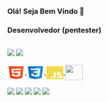 ### Olá! Seja Bem Vindo  👋
### Desenvolvedor (pentester)


<br>

<div align="left">
  <img height="150em" src="https://github-readme-stats.vercel.app/api?username=Robertdnasc&show_icons=true&theme=dark&include_all_commits=true&count_private=true"/>
  <a href="https://github.com/Robertdnasc/github-readme-stats"><img align="auto" height="150em" src="https://github-readme-stats.vercel.app/api/top-langs/?username=Robertdnasc&layout=compact&theme=dark&hide_border=false" /></a> 
  <a href="https://github.com/Robertdnasc">
  
</div> 
    
<div style="display: inline_block">   
  <br>
  <img align="center" alt="Robert-HTML" height="30" width="40" src="https://raw.githubusercontent.com/devicons/devicon/master/icons/html5/html5-original.svg">
  <img align="center" alt="Robert-CSS" height="30" width="40" src="https://raw.githubusercontent.com/devicons/devicon/master/icons/css3/css3-original.svg">
  <img align="center" alt="Robert-Js" height="30" width="40" src="https://raw.githubusercontent.com/devicons/devicon/master/icons/javascript/javascript-plain.svg">
  <img align="center" height="35" width="40" src="https://img.icons8.com/color/48/000000/python--v1.png"/>
<div>  
<br>  
<a href="https://www.instagram.com/robert_rodrigueess/" target="_blank"><img src="https://img.shields.io/badge/-Instagram-%23E4405F?style=for-the-badge&logo=instagram&logoColor=white" target="_blank"></a>
<a href="https://discord.gg/wagxzStdcR" target="_blank"><img src="https://img.shields.io/badge/Discord-7289DA?style=for-the-badge&logo=discord&logoColor=white" target="_blank"></a> 
<a href = "mailto:Robertdnascimento.com"><img src="https://img.shields.io/badge/-Gmail-%23333?style=for-the-badge&logo=gmail&logoColor=white" target="_blank"></a>  
<a href="https://www.linkedin.com" target="_blank"><img src="https://img.shields.io/badge/-LinkedIn-%230077B5?style=for-the-badge&logo=linkedin&logoColor=white" target="_blank"></a>
<a href="https://web.whatsapp.com/" target="_blank"><img src="https://img.shields.io/badge/WhatsApp-25D366?style=for-the-badge&logo=whatsapp&logoColor=white" target="_blank"></a>
  

</div>   

